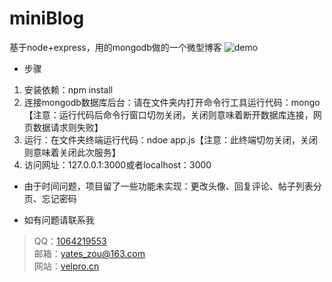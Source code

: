 # miniBlog
基于node+express，用的mongodb做的一个微型博客
![demo](https://s1.ax1x.com/2020/10/14/04TtYt.png)

+ 步骤
 1. 安装依赖：npm install
 2. 连接mongodb数据库后台：请在文件夹内打开命令行工具运行代码：mongo【注意：运行代码后命令行窗口切勿关闭，关闭则意味着断开数据库连接，网页数据请求则失败】
 3. 运行：在文件夹终端运行代码：ndoe app.js【注意：此终端切勿关闭，关闭则意味着关闭此次服务】
 4. 访问网址：127.0.0.1:3000或者localhost：3000

+ 由于时间问题，项目留了一些功能未实现：更改头像、回复评论、帖子列表分页、忘记密码
 
+ 如有问题请联系我
> QQ：[1064219553](http://wpa.qq.com/msgrd?v=3&uin=1064219553&site=qq&menu=yes)  
> 邮箱：[yates_zou@163.com](mailto:yates_zou@163.com)  
> 网站：[velpro.cn](https://www.velpro.cn/)
